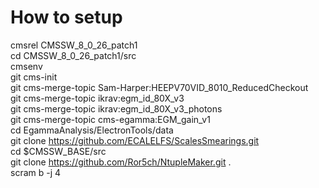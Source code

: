 # How to setup
cmsrel CMSSW_8_0_26_patch1\
cd CMSSW_8_0_26_patch1/src\
cmsenv\
git cms-init\
git cms-merge-topic Sam-Harper:HEEPV70VID_8010_ReducedCheckout\
git cms-merge-topic ikrav:egm_id_80X_v3\
git cms-merge-topic ikrav:egm_id_80X_v3_photons\
git cms-merge-topic cms-egamma:EGM_gain_v1\
cd EgammaAnalysis/ElectronTools/data\
git clone https://github.com/ECALELFS/ScalesSmearings.git \
cd $CMSSW_BASE/src\
git clone https://github.com/Ror5ch/NtupleMaker.git .\
scram b -j 4
